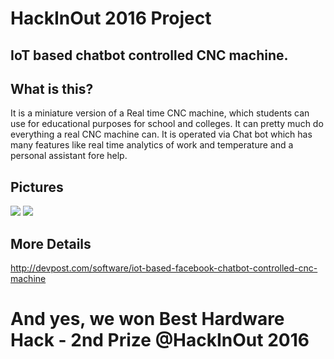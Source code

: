 # HackInOut 2016 Project

## IoT based chatbot controlled CNC machine.

## What is this?
It is a miniature version of a Real time CNC machine, which students can use for educational purposes for school and colleges. It can pretty much do everything a real CNC machine can. It is operated via Chat bot which has many features like real time analytics of work and temperature and a personal assistant fore help.

## Pictures
<img src="http://challengepost-s3-challengepost.netdna-ssl.com/photos/production/software_photos/000/401/150/datas/gallery.jpg">
<img src="http://challengepost-s3-challengepost.netdna-ssl.com/photos/production/software_photos/000/401/152/datas/gallery.jpg">

## More Details
http://devpost.com/software/iot-based-facebook-chatbot-controlled-cnc-machine

# And yes, we won Best Hardware Hack - 2nd Prize @HackInOut 2016
